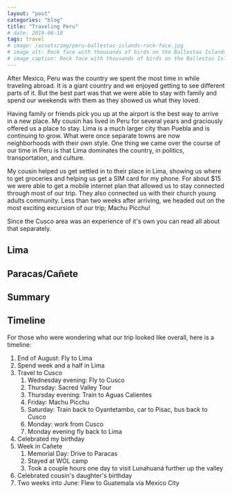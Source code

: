 ```yaml
---
layout: "post"
categories: "blog"
title: "Traveling Peru"
# date: 2019-06-18
tags: travel
# image: /assets/img/peru-ballestas-islands-rock-face.jpg
# image_alt: Rock face with thousands of birds on the Ballestas Islands
# image_caption: Rock face with thousands of birds on the Ballestas Islands
---
```


After Mexico, Peru was the country we spent the most time in while traveling abroad. It is a giant country and we enjoyed getting to see different parts of it. But the best part was that we were able to stay with family and spend our weekends with them as they showed us what they loved.

Having family or friends pick you up at the airport is the best way to arrive in a new place. My cousin has lived in Peru for several years and graciously offered us a place to stay. Lima is a much larger city than Puebla and is continuing to grow. What were once separate towns are now neighborhoods with their own style. One thing we came over the course of our time in Peru is that Lima dominates the country, in politics, transportation, and culture.

My cousin helped us get settled in to their place in Lima, showing us where to get groceries and helping us get a SIM card for my phone. For about \$15 we were able to get a mobile internet plan that allowed us to stay connected through most of our trip. They also connected us with their church young adults community. Less than two weeks after arriving, we headed out on the most exciting excursion of our trip; Machu Picchu!

Since the Cusco area was an experience of it's own you can read all about that separately.

## Lima

## Paracas/Cañete

## Summary

## Timeline

For those who were wondering what our trip looked like overall, here is a timeline:

1. End of August: Fly to Lima
1. Spend week and a half in Lima
1. Travel to Cusco
   1. Wednesday evening: Fly to Cusco
   1. Thursday: Sacred Valley Tour
   1. Thursday evening: Train to Aguas Calientes
   1. Friday: Machu Picchu
   1. Saturday: Train back to Oyantetambo, car to Pisac, bus back to Cusco
   1. Monday: work from Cusco
   1. Monday evening fly back to Lima
1. Celebrated my birthday
1. Week in Cañete
   1. Memorial Day: Drive to Paracas
   1. Stayed at WOL camp
   1. Took a couple hours one day to visit Lunahuaná further up the valley
1. Celebrated cousin's daughter's birthday
1. Two weeks into June: Flew to Guatemala via Mexico City
